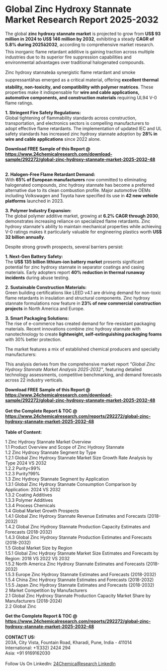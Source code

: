 <h1>Global Zinc Hydroxy Stannate Market Research Report 2025-2032</h1><p>The global <strong>zinc hydroxy stannate market</strong> is projected to grow from <strong>US$ 93 million in 2024 to US$ 146 million by 2032</strong>, exhibiting a steady <strong>CAGR of 5.8% during 2025â2032</strong>, according to comprehensive market research. This inorganic flame retardant additive is gaining traction across multiple industries due to its superior fire suppression capabilities and environmental advantages over traditional halogenated compounds.</p><p>Zinc hydroxy stannateâa synergistic flame retardant and smoke suppressantâhas emerged as a critical material, offering <strong>excellent thermal stability, non-toxicity, and compatibility with polymer matrices</strong>. These properties make it indispensable for <strong>wire and cable applications, automotive components, and construction materials</strong> requiring UL94 V-0 flame ratings.</p><p><strong>1. Stringent Fire Safety Regulations:</strong><br>
Global tightening of flammability standards across construction, transportation, and electronics sectors is compelling manufacturers to adopt effective flame retardants. The implementation of updated IEC and UL safety standards has increased zinc hydroxy stannate adoption by <strong>28% in wire and cable applications</strong> since 2022 alone.</p><div><b>Download FREE Sample of this Report @ 
            <a href="https://www.24chemicalresearch.com/download-sample/292272/global-zinc-hydroxy-stannate-market-2025-2032-48">
            https://www.24chemicalresearch.com/download-sample/292272/global-zinc-hydroxy-stannate-market-2025-2032-48</a></b></div><br><p><strong>2. Halogen-Free Flame Retardant Demand:</strong><br>
With <strong>65% of European manufacturers</strong> now committed to eliminating halogenated compounds, zinc hydroxy stannate has become a preferred alternative due to its clean combustion profile. Major automotive OEMs including Volkswagen and Toyota have specified its use in <strong>42 new vehicle platforms</strong> launched in 2023.</p><p><strong>3. Polymer Industry Expansion:</strong><br>
The global polymer additive market, growing at <strong>6.2% CAGR through 2030</strong>, demonstrates increasing reliance on specialized flame retardants. Zinc hydroxy stannate's ability to maintain mechanical properties while achieving V-0 ratings makes it particularly valuable for engineering plastics worth <strong>US$ 32 billion annually</strong>.</p><p>Despite strong growth prospects, several barriers persist:</p><p><strong>1. Next-Gen Battery Safety:</strong><br>
The <strong>US$ 135 billion lithium-ion battery market</strong> presents significant potential for zinc hydroxy stannate in separator coatings and casing materials. Early adopters report <strong>40% reduction in thermal runaway incidents</strong> during abuse testing.</p><p><strong>2. Sustainable Construction Materials:</strong><br>
Green building certifications like LEED v4.1 are driving demand for non-toxic flame retardants in insulation and structural components. Zinc hydroxy stannate formulations now feature in <strong>23% of new commercial construction projects</strong> in North America and Europe.</p><p><strong>3. Smart Packaging Solutions:</strong><br>
The rise of e-commerce has created demand for fire-resistant packaging materials. Recent innovations combine zinc hydroxy stannate with nanotechnology to create <strong>lightweight, self-extinguishing packaging foams</strong> with 30% better protection.</p><p>The market features a mix of established chemical producers and specialty manufacturers:</p><p>This analysis derives from the comprehensive market report <em>"Global Zinc Hydroxy Stannate Market Analysis 2025-2032"</em>, featuring detailed technology assessments, competitive benchmarking, and demand forecasts across 22 industry verticals.</p><div><b>Download FREE Sample of this Report @ 
            <a href="https://www.24chemicalresearch.com/download-sample/292272/global-zinc-hydroxy-stannate-market-2025-2032-48">
            https://www.24chemicalresearch.com/download-sample/292272/global-zinc-hydroxy-stannate-market-2025-2032-48</a></b></div><br><div><b>Get the Complete Report & TOC @ 
            <a href="https://www.24chemicalresearch.com/reports/292272/global-zinc-hydroxy-stannate-market-2025-2032-48">
            https://www.24chemicalresearch.com/reports/292272/global-zinc-hydroxy-stannate-market-2025-2032-48</a></b></div><br>
            <b>Table of Content:</b><p>1 Zinc Hydroxy Stannate Market Overview<br />
    1.1 Product Overview and Scope of Zinc Hydroxy Stannate<br />
    1.2 Zinc Hydroxy Stannate Segment by Type<br />
        1.2.1 Global Zinc Hydroxy Stannate Market Size Growth Rate Analysis by Type 2024 VS 2032<br />
        1.2.2 Purity<99%<br />
        1.2.3 Purity?99%<br />
    1.3 Zinc Hydroxy Stannate Segment by Application<br />
        1.3.1 Global Zinc Hydroxy Stannate Consumption Comparison by Application: 2024 VS 2032<br />
        1.3.2 Coating Additives<br />
        1.3.3 Polymer Additives<br />
        1.3.4 Process Chemicals<br />
    1.4 Global Market Growth Prospects<br />
        1.4.1 Global Zinc Hydroxy Stannate Revenue Estimates and Forecasts (2018-2032)<br />
        1.4.2 Global Zinc Hydroxy Stannate Production Capacity Estimates and Forecasts (2018-2032)<br />
        1.4.3 Global Zinc Hydroxy Stannate Production Estimates and Forecasts (2018-2032)<br />
    1.5 Global Market Size by Region<br />
        1.5.1 Global Zinc Hydroxy Stannate Market Size Estimates and Forecasts by Region: 2018 VS 2022 VS 2032<br />
        1.5.2 North America Zinc Hydroxy Stannate Estimates and Forecasts (2018-2032)<br />
        1.5.3 Europe Zinc Hydroxy Stannate Estimates and Forecasts (2018-2032)<br />
        1.5.4 China Zinc Hydroxy Stannate Estimates and Forecasts (2018-2032)<br />
        1.5.5 Japan Zinc Hydroxy Stannate Estimates and Forecasts (2018-2032)<br />
2 Market Competition by Manufacturers<br />
    2.1 Global Zinc Hydroxy Stannate Production Capacity Market Share by Manufacturers (2018-2024)<br />
    2.2 Global Zinc</p><div><b>Get the Complete Report & TOC @ 
            <a href="https://www.24chemicalresearch.com/reports/292272/global-zinc-hydroxy-stannate-market-2025-2032-48">
            https://www.24chemicalresearch.com/reports/292272/global-zinc-hydroxy-stannate-market-2025-2032-48</a></b></div><br><b>CONTACT US:</b><br>
            203A, City Vista, Fountain Road, Kharadi, Pune, India - 411014<br>
            International: +1(332) 2424 294<br>
            Asia: +91 9169162030 <br><br>
            Follow Us On LinkedIn: <a href="https://www.linkedin.com/company/24chemicalresearch/">24ChemicalResearch LinkedIn</a>